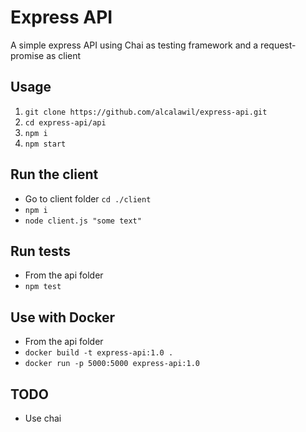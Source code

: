 # Express API

A simple express API using Chai as testing framework and a request-promise as client

## Usage

1. `git clone https://github.com/alcalawil/express-api.git`
2. `cd express-api/api`
3. `npm i`
4. `npm start`

## Run the client 

- Go to client folder `cd ./client`
- `npm i`
- `node client.js "some text"`

## Run tests

- From the api folder
- `npm test`

## Use with Docker

- From the api folder
- `docker build -t express-api:1.0 .`
- `docker run -p 5000:5000 express-api:1.0`

## TODO

- Use chai
